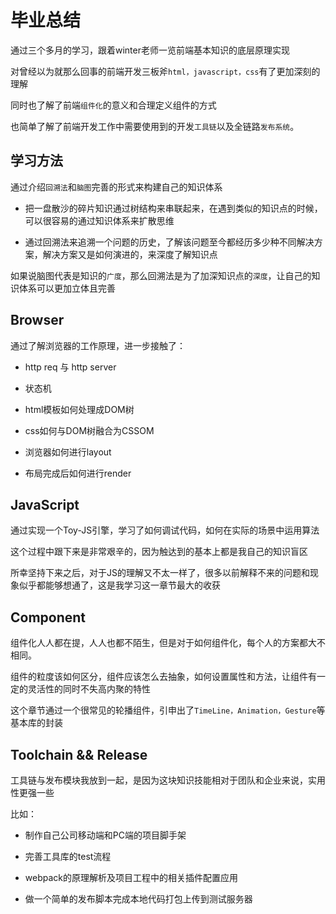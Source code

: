 # 毕业总结

通过三个多月的学习，跟着winter老师一览前端基本知识的底层原理实现

对曾经以为就那么回事的前端开发三板斧`html，javascript，css`有了更加深刻的理解

同时也了解了前端`组件化`的意义和合理定义组件的方式

也简单了解了前端开发工作中需要使用到的开发`工具链`以及全链路`发布系统`。

## 学习方法

通过介绍`回溯法`和`脑图`完善的形式来构建自己的知识体系

* 把一盘散沙的碎片知识通过树结构来串联起来，在遇到类似的知识点的时候，可以很容易的通过知识体系来扩散思维

* 通过回溯法来追溯一个问题的历史，了解该问题至今都经历多少种不同解决方案，解决方案又是如何演进的，来深度了解知识点

如果说脑图代表是知识的`广度`，那么回溯法是为了加深知识点的`深度`，让自己的知识体系可以更加立体且完善

## Browser

通过了解浏览器的工作原理，进一步接触了：
* http req 与 http server

* 状态机

* html模板如何处理成DOM树

* css如何与DOM树融合为CSSOM

* 浏览器如何进行layout

* 布局完成后如何进行render

## JavaScript

通过实现一个Toy-JS引擎，学习了如何调试代码，如何在实际的场景中运用算法

这个过程中跟下来是非常艰辛的，因为触达到的基本上都是我自己的知识盲区

所幸坚持下来之后，对于JS的理解又不太一样了，很多以前解释不来的问题和现象似乎都能够想通了，这是我学习这一章节最大的收获

## Component

组件化人人都在提，人人也都不陌生，但是对于如何组件化，每个人的方案都大不相同。

组件的粒度该如何区分，组件应该怎么去抽象，如何设置属性和方法，让组件有一定的灵活性的同时不失高内聚的特性

这个章节通过一个很常见的轮播组件，引申出了`TimeLine，Animation，Gesture`等基本库的封装

## Toolchain && Release

工具链与发布模块我放到一起，是因为这块知识技能相对于团队和企业来说，实用性更强一些

比如：
* 制作自己公司移动端和PC端的项目脚手架

* 完善工具库的test流程

* webpack的原理解析及项目工程中的相关插件配置应用

* 做一个简单的发布脚本完成本地代码打包上传到测试服务器



